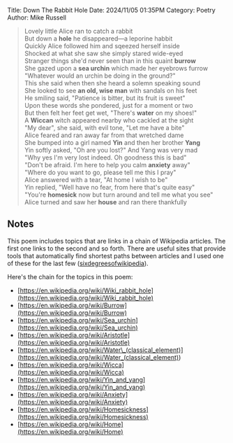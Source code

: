 Title: Down The Rabbit Hole
Date: 2024/11/05 01:35PM
Category: Poetry
Author: Mike Russell

> Lovely little Alice ran to catch a rabbit<br>
> But down a **hole** he disappeared—a leporine habbit<br>
> Quickly Alice followed him and sqeezed herself inside<br>
> Shocked at what she saw she simply stared wide-eyed<br>
> Stranger things she'd never seen than in this quaint **burrow**<br>
> She gazed upon a **sea urchin** which made her eyebrows furrow<br>
> "Whatever would an urchin be doing in the ground?"<br>
> This she said when then she heard a solemn speaking sound<br>
> She looked to see **an old, wise man** with sandals on his feet<br>
> He smiling said, "Patience is bitter, but its fruit is sweet"<br>
> Upon these words she pondered, just for a moment or two<br>
> But then felt her feet get wet, "There's **water** on my shoes!"<br>
> A **Wiccan** witch appeared nearby who cackled at the sight<br>
> "My dear", she said, with evil tone, "Let me have a bite"<br>
> Alice feared and ran away far from that wretched dame<br>
> She bumped into a girl named **Yin** and then her brother **Yang**<br>
> Yin softly asked, "Oh are you lost?" And Yang was very mad<br>
> "Why yes I'm very lost indeed. Oh goodness this is bad"<br>
> "Don't be afraid. I'm here to help you calm **anxiety** away"<br>
> "Where do you want to go, please tell me this I pray"<br>
> Alice answered with a tear, "At home I wish to be"<br>
> Yin replied, "Well have no fear, from here that's quite easy"<br>
> "You're **homesick** now but turn around and tell me what you see"<br>
> Alice turned and saw her **house** and ran there thankfully

## Notes

This poem includes topics that are links in a chain of Wikipedia articles. The first one links to the second and so forth. There are useful sites that provide tools that automatically find shortest paths between articles and I used one of these for the last few ([sixdegreesofwikipedia](https://www.sixdegreesofwikipedia.com/)).

Here's the chain for the topics in this poem:

- [https://en.wikipedia.org/wiki/Wiki_rabbit_hole](https://en.wikipedia.org/wiki/Wiki_rabbit_hole)
- [https://en.wikipedia.org/wiki/Burrow](https://en.wikipedia.org/wiki/Burrow)
- [https://en.wikipedia.org/wiki/Sea_urchin](https://en.wikipedia.org/wiki/Sea_urchin)
- [https://en.wikipedia.org/wiki/Aristotle](https://en.wikipedia.org/wiki/Aristotle)
- [https://en.wikipedia.org/wiki/Water\_(classical_element)](<https://en.wikipedia.org/wiki/Water_(classical_element)>)
- [https://en.wikipedia.org/wiki/Wicca](https://en.wikipedia.org/wiki/Wicca)
- [https://en.wikipedia.org/wiki/Yin_and_yang](https://en.wikipedia.org/wiki/Yin_and_yang)
- [https://en.wikipedia.org/wiki/Anxiety](https://en.wikipedia.org/wiki/Anxiety)
- [https://en.wikipedia.org/wiki/Homesickness](https://en.wikipedia.org/wiki/Homesickness)
- [https://en.wikipedia.org/wiki/Home](https://en.wikipedia.org/wiki/Home)
